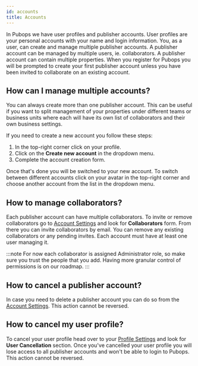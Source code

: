 ```yaml
---
id: accounts
title: Accounts
---
```


In Pubops we have user profiles and publisher accounts. User profiles are your personal accounts with your name and login information. You, as a user, can create and manage multiple publisher accounts. A publisher account can be managed by multiple users, ie. collaborators. A publisher account can contain multiple properties. When you register for Pubops you will be prompted to create your first publisher account unless you have been invited to collaborate on an existing account.

## How can I manage multiple accounts?

You can always create more than one publisher account. This can be useful if you want to split management of your properties under different teams or business units where each will have its own list of collaborators and their own business settings.

If you need to create a new account you follow these steps:

1. In the top-right corner click on your profile.
2. Click on the **Create new account** in the dropdown menu.
3. Complete the account creation form.

Once that's done you will be switched to your new account. To switch between different accounts click on your avatar in the top-right corner and choose another account from the list in the dropdown menu.

## How to manage collaborators?

Each publisher account can have multiple collaborators. To invite or remove collaborators go to [Account Settings](https://pubops.io/publisher/account) and look for **Collaborators** form. From there you can invite collaborators by email. You can remove any existing collaborators or any pending invites. Each account must have at least one user managing it.

:::note
For now each collaborator is assigned Administrator role, so make sure you trust the people that you add. Having more granular control of permissions is on our roadmap.
:::

## How to cancel a publisher account?

In case you need to delete a publisher account you can do so from the [Account Settings](https://pubops.io/publisher/account). This action cannot be reversed.

## How to cancel my user profile?

To cancel your user profile head over to your [Profile Settings](https://pubops.io/publisher/profile) and look for **User Cancellation** section. Once you've cancelled your user profile you will lose access to all publisher accounts and won't be able to login to Pubops. This action cannot be reversed.
